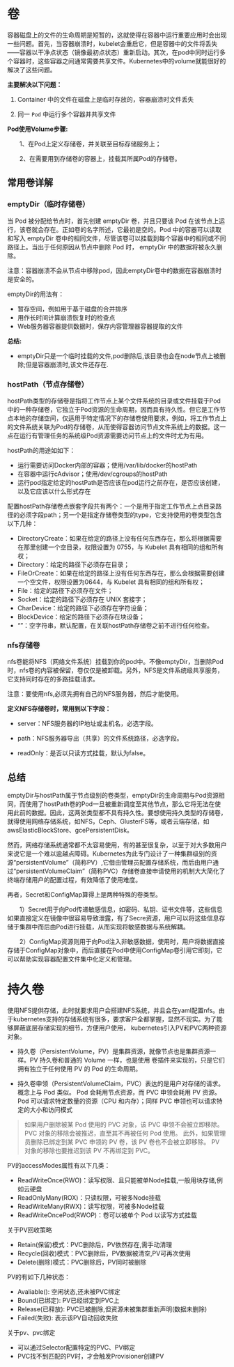 # 卷

容器磁盘上的文件的生命周期是短暂的，这就使得在容器中运行重要应用时会出现一些问题。首先，当容器崩溃时，kubelet会重启它，但是容器中的文件将丢失——容器以干净点状态（镜像最初点状态）重新启动。其次，在pod中同时运行多个容器时，这些容器之间通常需要共享文件。Kubernetes中的volume就能很好的解决了这些问题。

**主要解决以下问题：**

1. Container 中的文件在磁盘上是临时存放的，容器崩溃时文件丢失

2. 同一 `Pod` 中运行多个容器并共享文件

**Pod使用Volume步骤:**

　　1、在Pod上定义存储卷，并关联至目标存储服务上；

　　2、在需要用到存储卷的容器上，挂载其所属Pod的存储卷。

## 常用卷详解

### emptyDir（临时存储卷）

当 Pod 被分配给节点时，⾸先创建 emptyDir 卷，并且只要该 Pod 在该节点上运⾏，该卷就会存在。正如卷的名字所述，它最初是空的。Pod 中的容器可以读取和写⼊ emptyDir 卷中的相同⽂件，尽管该卷可以挂载到每个容器中的相同或不同路径上。当出于任何原因从节点中删除 Pod 时， emptyDir 中的数据将被永久删除。

注意：容器崩溃不会从节点中移除pod，因此emptyDir卷中的数据在容器崩溃时是安全的。

emptyDir的用法有：

- 暂存空间，例如用于基于磁盘的合并排序
- 用作长时间计算崩溃恢复时的检查点
- Web服务器容器提供数据时，保存内容管理器容器提取的文件

**总结:**

- emptyDir只是一个临时挂载的文件,pod删除后,该目录也会在node节点上被删除;但是容器崩溃时,该文件还存在.

### hostPath（节点存储卷）

hostPath类型的存储卷是指将工作节点上某个文件系统的目录或文件挂载于Pod中的一种存储卷，它独立于Pod资源的生命周期，因而具有持久性。但它是工作节点本地的存储空间，仅适用于特定情况下的存储卷使用要求，例如，将工作节点上的文件系统关联为Pod的存储卷，从而使得容器访问节点文件系统上的数据。这一点在运行有管理任务的系统级Pod资源需要访问节点上的文件时尤为有用。

hostPath的用途如如下：

- 运行需要访问Docker内部的容器；使用/var/lib/docker的hostPath
- 在容器中运行cAdvisor；使用/dev/cgroups的hostPath
- 运行pod指定给定的hostPath是否应该在pod运行之前存在，是否应该创建，以及它应该以什么形式存在

配置hostPath存储卷点嵌套字段共有两个：一个是用于指定工作节点上点目录路径的必须字段path；另一个是指定存储卷类型的type，它支持使用的卷类型包含以下几种：

- DirectoryCreate：如果在给定的路径上没有任何东⻄存在，那么将根据需要在那⾥创建⼀个空⽬录，权限设置为 0755，与 Kubelet 具有相同的组和所有权；
- Directory：给定的路径下必须存在⽬录；
- FileOrCreate：如果在给定的路径上没有任何东⻄存在，那么会根据需要创建⼀个空⽂件，权限设置为0644，与 Kubelet 具有相同的组和所有权；
- File：给定的路径下必须存在⽂件；
- Socket：给定的路径下必须存在 UNIX 套接字；
- CharDevice：给定的路径下必须存在字符设备；
- BlockDevice：给定的路径下必须存在块设备；
- “”：空字符串，默认配置，在关联hostPath存储卷之前不进行任何检查。

### nfs存储卷

nfs卷能将NFS（网络文件系统）挂载到你的pod中。不像emptyDir，当删除Pod时，nfs卷的内容被保留，卷仅仅是被卸载。另外，NFS是文件系统级共享服务，它支持同时存在的多路挂载请求。

注意：要使用nfs,必须先拥有自己的NFS服务器，然后才能使用。

**定义NFS存储卷时，常用到以下字段：**

- server<string>：NFS服务器的IP地址或主机名，必选字段。
- path<string>：NFS服务器导出（共享）的文件系统路径，必选字段。

- readOnly<boolean>：是否以只读方式挂载，默认为false。

## 总结

emptyDir与hostPath属于节点级别的卷类型，emptyDir的生命周期与Pod资源相同，而使用了hostPath卷的Pod一旦被重新调度至其他节点，那么它将无法在使用此前的数据。因此，这两张类型都不具有持久性。要想使用持久类型的存储卷，就得使用网络存储系统，如NFS，Ceph、GlusterFS等，或者云端存储，如awsElasticBlockStore、gcePersistentDisk。

然而，网络存储系统通常都不太容易使用，有的甚至很复杂，以至于对大多数用户来说它是一个难以逾越点障碍。Kubernetes为此专门设计了一种集群级别的资源“persistentVolume”（简称PV）,它借由管理员配置存储系统，而后由用户通过“persistentVolumeClaim”（简称PVC）存储卷直接申请使用的机制大大简化了终端存储用户的配置过程，有效降低了使用难度。

再者，Secret和ConfigMap算得上是两种特殊的卷类型。

　　1）Secret用于向Pod传递敏感信息，如密码、私钥、证书文件等，这些信息如果直接定义在镜像中很容易导致泄露，有了Secre资源，用户可以将这些信息存储于集群中而后由Pod进行挂载，从而实现将敏感数据与系统解耦。

　　2）ConfigMap资源则用于向Pod注入非敏感数据，使用时，用户将数据直接存储于ConfigMap对象中，而后直接在Pod中使用ConfigMap卷引用它即刻，它可以帮助实现容器配置文件集中化定义和管理。

# 持久卷

使用NFS提供存储，此时就要求用户会搭建NFS系统，并且会在yaml配置nfs。由于kubernetes支持的存储系统有很多，要求客户全都掌握，显然不现实。为了能够屏蔽底层存储实现的细节，方便用户使用， kubernetes引入PV和PVC两种资源对象。

- 持久卷（PersistentVolume，PV）是集群资源，就像节点也是集群资源一样。PV 持久卷和普通的 Volume 一样，也是使用 卷插件来实现的，只是它们拥有独立于任何使用 PV 的 Pod 的生命周期。 

- 持久卷申领（PersistentVolumeClaim，PVC）表达的是用户对存储的请求。概念上与 Pod 类似。 Pod 会耗用节点资源，而 PVC 申领会耗用 PV 资源。Pod 可以请求特定数量的资源（CPU 和内存）；同样 PVC 申领也可以请求特定的大小和访问模式

> 如果用户删除被某 Pod 使用的 PVC 对象，该 PVC 申领不会被立即移除。 PVC 对象的移除会被推迟，直至其不再被任何 Pod 使用。 此外，如果管理员删除已绑定到某 PVC 申领的 PV 卷，该 PV 卷也不会被立即移除。 PV 对象的移除也要推迟到该 PV 不再绑定到 PVC。
>

PV的accessModes属性有以下几类：

- ReadWriteOnce(RWO)：读写权限、且只能被单Node挂载,一般用块存储,例如云硬盘
- ReadOnlyMany(ROX)：只读权限，可被多Node挂载
- ReadWriteMany(RWX)：读写权限，可被多Node挂载
- ReadWriteOncePod(RWOP)：卷可以被单个 Pod 以读写方式挂载

关于PV回收策略

- Retain(保留)模式：PVC删除后，PV依然存在,需手动清理
- Recycle(回收)模式：PVC删除后，PV数据被清空,PV可再次使用
- Delete(删除)模式：PVC删除后，PV同时被删除

PV的有如下几种状态：

- Avaliable(): 空闲状态,还未被PVC绑定
- Bound(已绑定): PV已经绑定到PVC上
- Release(已释放): PVC已被删除,但资源未被集群重新声明(数据未删除)
- Failed(失败): 表示该PV自动回收失败

关于pv、pvc绑定

- 可以通过Selector配置特定的PVC、PV绑定
- PVC找不到匹配的PV时，才会触发Provisioner创建PV
  